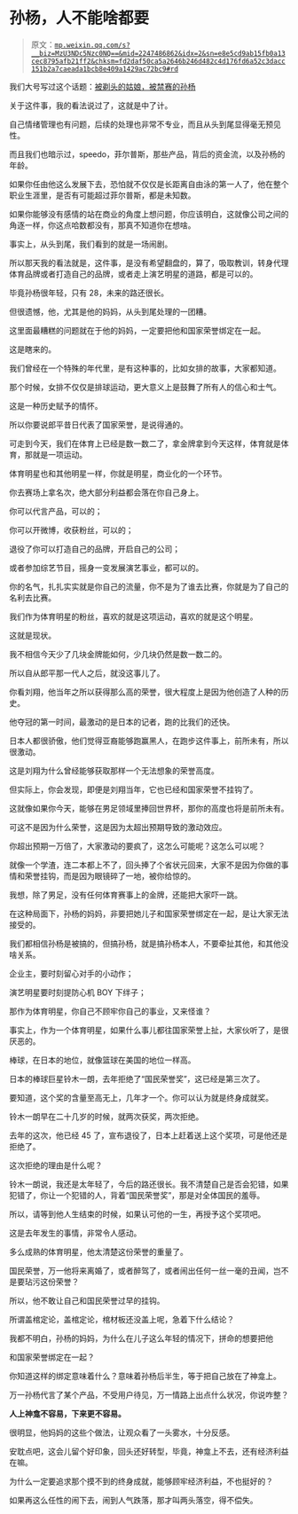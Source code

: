 # 孙杨，人不能啥都要

> 原文：[`mp.weixin.qq.com/s?__biz=MzU3NDc5Nzc0NQ==&mid=2247486862&idx=2&sn=e8e5cd9ab15fb0a13cec8795afb21ff2&chksm=fd2daf50ca5a2646b246d482c4d176fd6a52c3dacc151b2a7caeada1bcb8e409a1429ac72bc9#rd`](http://mp.weixin.qq.com/s?__biz=MzU3NDc5Nzc0NQ==&mid=2247486862&idx=2&sn=e8e5cd9ab15fb0a13cec8795afb21ff2&chksm=fd2daf50ca5a2646b246d482c4d176fd6a52c3dacc151b2a7caeada1bcb8e409a1429ac72bc9#rd)

我们大号写过这个话题：[被剃头的姑娘，被禁赛的孙杨](https://mp.weixin.qq.com/s?__biz=MzU0MjYwNDU2Mw==&mid=2247488489&idx=2&sn=284980b5479dce8d8ca86ce5962b3d00&chksm=fb197f95cc6ef68343bec62c5396f414062f6169bb9d764ecc09d9cf48855937b0d4dda77665&token=1182630745&lang=zh_CN&scene=21#wechat_redirect)

关于这件事，我的看法说过了，这就是中了计。

自己情绪管理也有问题，后续的处理也非常不专业，而且从头到尾显得毫无预见性。

而且我们也暗示过，speedo，菲尔普斯，那些产品，背后的资金流，以及孙杨的年龄。

如果你任由他这么发展下去，恐怕就不仅仅是长距离自由泳的第一人了，他在整个职业生涯里，是否有可能超过菲尔普斯，都是未知数。

如果你能够没有感情的站在商业的角度上想问题，你应该明白，这就像公司之间的角逐一样，你这点哈数都没有，那真不知道你在想啥。

事实上，从头到尾，我们看到的就是一场闹剧。

所以那天我的看法就是，这件事，是没有希望翻盘的，算了，吸取教训，转身代理体育品牌或者打造自己的品牌，或者走上演艺明星的道路，都是可以的。

毕竟孙杨很年轻，只有 28，未来的路还很长。

但很遗憾，他，尤其是他的妈妈，从头到尾处理的一团糟。

这里面最糟糕的问题就在于他的妈妈，一定要把他和国家荣誉绑定在一起。

这是瞎来的。

我们曾经在一个特殊的年代里，是有这种事的，比如女排的故事，大家都知道。

那个时候，女排不仅仅是排球运动，更大意义上是鼓舞了所有人的信心和士气。

这是一种历史赋予的情怀。

所以你要说郎平昔日代表了国家荣誉，是说得通的。

可走到今天，我们在体育上已经是数一数二了，拿金牌拿到今天这样，体育就是体育，那就是一项运动。

体育明星也和其他明星一样，你就是明星，商业化的一个环节。

你去赛场上拿名次，绝大部分利益都会落在你自己身上。

你可以代言产品，可以的；

你可以开微博，收获粉丝，可以的；

退役了你可以打造自己的品牌，开启自己的公司；

或者参加综艺节目，摇身一变发展演艺事业，都可以的。

你的名气，扎扎实实就是你自己的流量，你不是为了谁去比赛，你就是为了自己的名利去比赛。

我们作为体育明星的粉丝，喜欢的就是这项运动，喜欢的就是这个明星。

这就是现状。

我不相信今天少了几块金牌能如何，少几块仍然是数一数二的。

所以自从郎平那一代人之后，就没这事儿了。

你看刘翔，他当年之所以获得那么高的荣誉，很大程度上是因为他创造了人种的历史。

他夺冠的第一时间，最激动的是日本的记者，跑的比我们的还快。

日本人都很骄傲，他们觉得亚裔能够跑赢黑人，在跑步这件事上，前所未有，所以很激动。

这是刘翔为什么曾经能够获取那样一个无法想象的荣誉高度。

但实际上，你会发现，即便是刘翔当年，它也已经和国家荣誉不挂钩了。

这就像如果你今天，能够在男足领域里捧回世界杯，那你的高度也将是前所未有。

可这不是因为什么荣誉，这是因为太超出预期导致的激动效应。

你超出预期一万倍了，大家激动的要疯了，这怎么可能呢？这怎么可以呢？

就像一个学渣，连二本都上不了，回头捧了个省状元回来，大家不是因为你做的事情和荣誉挂钩，而是因为眼镜碎了一地，被你给惊的。

我想，除了男足，没有任何体育赛事上的金牌，还能把大家吓一跳。

在这种局面下，孙杨的妈妈，非要把她儿子和国家荣誉绑定在一起，是让大家无法接受的。

我们都相信孙杨是被搞的，但搞孙杨，就是搞孙杨本人，不要牵扯其他，和其他没啥关系。

企业主，要时刻留心对手的小动作；

演艺明星要时刻提防心机 BOY 下绊子；

那作为体育明星，你自己不顾牢你自己的事业，又来怪谁？

事实上，作为一个体育明星，如果什么事儿都往国家荣誉上扯，大家伙听了，是很厌恶的。

棒球，在日本的地位，就像篮球在美国的地位一样高。

日本的棒球巨星铃木一朗，去年拒绝了“国民荣誉奖”，这已经是第三次了。

要知道，这个奖的含量至高无上，几年才一个。你可以认为就是终身成就奖。

铃木一朗早在二十几岁的时候，就两次获奖，两次拒绝。

去年的这次，他已经 45 了，宣布退役了，日本上赶着送上这个奖项，可是他还是拒绝了。

这次拒绝的理由是什么呢？

铃木一朗说，我还是太年轻了，今后的路还很长。我不清楚自己是否会犯错，如果犯错了，你让一个犯错的人，背着“国民荣誉奖”，那是对全体国民的羞辱。

所以，请等到他人生结束的时候，如果认可他的一生，再授予这个奖项吧。

这是去年发生的事情，非常令人感动。

多么成熟的体育明星，他太清楚这份荣誉的重量了。

国民荣誉，万一他将来离婚了，或者醉驾了，或者闹出任何一丝一毫的丑闻，岂不是要玷污这份荣誉？

所以，他不敢让自己和国民荣誉过早的挂钩。

所谓盖棺定论，盖棺定论，棺材板还没盖上呢，急着下什么结论？

我都不明白，孙杨的妈妈，为什么在儿子这么年轻的情况下，拼命的想要把他 

和国家荣誉绑定在一起？

你知道这样的绑定意味着什么？意味着孙杨后半生，等于把自己放在了神龛上。

万一孙杨代言了某个产品，不受用户待见，万一情路上出点什么状况，你说咋整？

**人上神龛不容易，下来更不容易。**

很明显，他妈妈的这些个做法，让观众看了一头雾水，十分反感。

安耽点吧，这会儿留个好印象，回头还好转型，毕竟，神龛上不去，还有经济利益在嘛。

为什么一定要追求那个摸不到的终身成就，能够顾牢经济利益，不也挺好的？

如果再这么任性的闹下去，闹到人气跌落，那才叫两头落空，得不偿失。